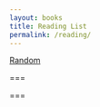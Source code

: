 ```yaml
---
layout: books
title: Reading List
permalink: /reading/
---
```


<script>
    var quotes = [
        '{% include quotes-eccl-i.html %}',
        '{% include quotes-solovyev-i.html %}'
    ];

    function random-quote-i() {
        var i = parseInt(Math.random() * quotes.length);
        location.href = quotes[i];
    }
</script>

<a href="#" onclick="random-quote-i();">Random</a>

===

<script>
    var quotes = [
        '{% include quotes-eccl-i.html %}',
        '{% include quotes-solovyev-i.html %}'
    ];

    function random-quote-i() {
        var i = parseInt(Math.random() * quotes.length);
        location.href = quotes[i];
        document.getElementById('quote-i').innerHTML
    }
</script>
       
<p id="quote-i"></p>

===

<script>
    function random_item(items)
    {

    return items[Math.floor(Math.random()*items.length)];

    }

    var items = ["{% include quotes-eccl-i.html %}", "{% include quotes-solovyev-i.html %}"];
    console.log(random_item(items));
</script>
